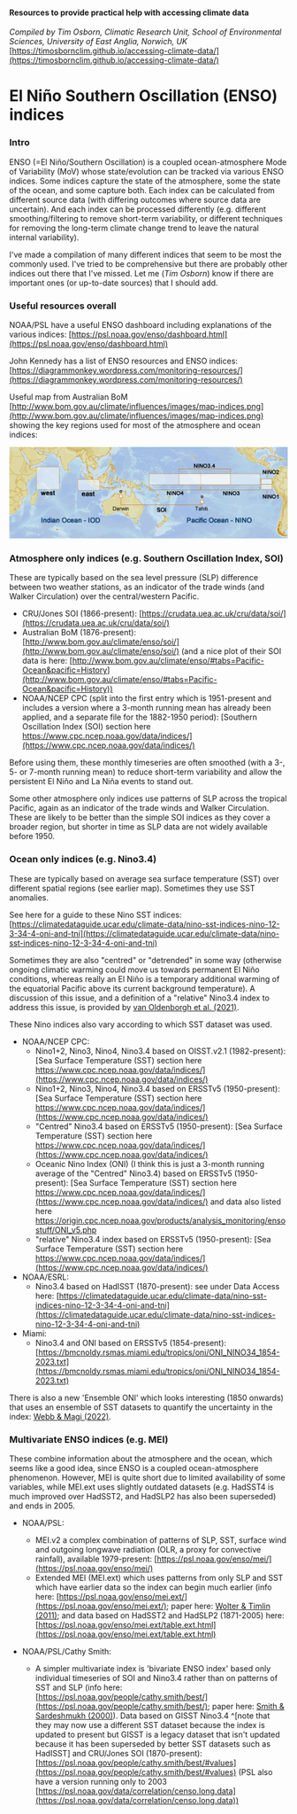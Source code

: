 #### Resources to provide practical help with accessing climate data
*Compiled by Tim Osborn, Climatic Research Unit, School of Environmental Sciences, University of East Anglia, Norwich, UK*
[https://timosbornclim.github.io/accessing-climate-data/](https://timosbornclim.github.io/accessing-climate-data/)

# El Niño Southern Oscillation (ENSO) indices

### Intro

ENSO (=El Niño/Southern Oscillation) is a coupled ocean-atmosphere Mode of Variability (MoV) whose state/evolution can be tracked via various ENSO indices. Some indices capture the state of the atmosphere, some the state of the ocean, and some capture both. Each index can be calculated from different source data (with differing outcomes where source data are uncertain). And each index can be processed differently (e.g. different smoothing/filtering to remove short-term variability, or different techniques for removing the long-term climate change trend to leave the natural internal variability).

I've made a compilation of many different indices that seem to be most the commonly used. I've tried to be comprehensive but there are probably other indices out there that I've missed. Let me (*Tim Osborn*) know if there are important ones (or up-to-date sources) that I should add.

### Useful resources overall

NOAA/PSL have a useful ENSO dashboard including explanations of the various indices:
[https://psl.noaa.gov/enso/dashboard.html](https://psl.noaa.gov/enso/dashboard.html)

John Kennedy has a list of ENSO resources and ENSO indices:
[https://diagrammonkey.wordpress.com/monitoring-resources/](https://diagrammonkey.wordpress.com/monitoring-resources/)

Useful map from Australian BoM [http://www.bom.gov.au/climate/influences/images/map-indices.png](http://www.bom.gov.au/climate/influences/images/map-indices.png) showing the key regions used for most of the atmosphere and ocean indices:

![map of key regions for ENSO indices](images/enso_index_map.png)

### Atmosphere only indices (e.g. Southern Oscillation Index, SOI)

These are typically based on the sea level pressure (SLP) difference between two weather stations, as an indicator of the trade winds (and Walker Circulation) over the central/western Pacific.

- CRU/Jones SOI (1866-present): [https://crudata.uea.ac.uk/cru/data/soi/](https://crudata.uea.ac.uk/cru/data/soi/)
- Australian BoM (1876-present): [http://www.bom.gov.au/climate/enso/soi/](http://www.bom.gov.au/climate/enso/soi/) (and a nice plot of their SOI data is here: [http://www.bom.gov.au/climate/enso/#tabs=Pacific-Ocean&pacific=History](http://www.bom.gov.au/climate/enso/#tabs=Pacific-Ocean&pacific=History))
- NOAA/NCEP CPC (split into the first entry which is 1951-present and includes a version where a 3-month running mean has already been applied, and a separate file for the 1882-1950 period): [Southern Oscillation Index (SOI) section here https://www.cpc.ncep.noaa.gov/data/indices/](https://www.cpc.ncep.noaa.gov/data/indices/)

Before using them, these monthly timeseries are often smoothed (with a 3-, 5- or 7-month running mean) to reduce short-term variability and allow the persistent El Niño and La Niña events to stand out.

Some other atmosphere only indices use patterns of SLP across the tropical Pacific, again as an indicator of the trade winds and Walker Circulation. These are likely to be better than the simple SOI indices as they cover a broader region, but shorter in time as SLP data are not widely available before 1950.

### Ocean only indices (e.g. Nino3.4)

These are typically based on average sea surface temperature (SST) over different spatial regions (see earlier map). Sometimes they use SST anomalies.

See here for a guide to these Nino SST indices: [https://climatedataguide.ucar.edu/climate-data/nino-sst-indices-nino-12-3-34-4-oni-and-tni](https://climatedataguide.ucar.edu/climate-data/nino-sst-indices-nino-12-3-34-4-oni-and-tni)

Sometimes they are also "centred" or "detrended" in some way (otherwise ongoing climatic warming could move us towards permanent El Niño conditions, whereas really an El Niño is a temporary additional warming of the equatorial Pacific above its current background temperature).  A discussion of this issue, and a definition of a "relative" Nino3.4 index to address this issue, is provided by [van Oldenborgh et al. (2021)](https://doi.org/10.1088/1748-9326/abe9ed).

These Nino indices also vary according to which SST dataset was used.

- NOAA/NCEP CPC:
	- Nino1+2, Nino3, Nino4, Nino3.4 based on OISST.v2.1 (1982-present): [Sea Surface Temperature (SST) section here https://www.cpc.ncep.noaa.gov/data/indices/](https://www.cpc.ncep.noaa.gov/data/indices/)
	- Nino1+2, Nino3, Nino4, Nino3.4 based on ERSSTv5 (1950-present): [Sea Surface Temperature (SST) section here https://www.cpc.ncep.noaa.gov/data/indices/](https://www.cpc.ncep.noaa.gov/data/indices/)
	- "Centred" Nino3.4 based on ERSSTv5 (1950-present): [Sea Surface Temperature (SST) section here https://www.cpc.ncep.noaa.gov/data/indices/](https://www.cpc.ncep.noaa.gov/data/indices/)
	- Oceanic Nino Index (ONI) (I think this is just a 3-month running average of the "Centred" Nino3.4) based on ERSSTv5 (1950-present): [Sea Surface Temperature (SST) section here https://www.cpc.ncep.noaa.gov/data/indices/](https://www.cpc.ncep.noaa.gov/data/indices/) and data also listed here https://origin.cpc.ncep.noaa.gov/products/analysis_monitoring/ensostuff/ONI_v5.php
	- "relative" Nino3.4 index based on ERSSTv5 (1950-present): [Sea Surface Temperature (SST) section here https://www.cpc.ncep.noaa.gov/data/indices/](https://www.cpc.ncep.noaa.gov/data/indices/)
- NOAA/ESRL:
	- Nino3.4 based on HadISST (1870-present): see under Data Access here: [https://climatedataguide.ucar.edu/climate-data/nino-sst-indices-nino-12-3-34-4-oni-and-tni](https://climatedataguide.ucar.edu/climate-data/nino-sst-indices-nino-12-3-34-4-oni-and-tni)
- Miami:
	- Nino3.4 and ONI based on ERSSTv5 (1854-present): [https://bmcnoldy.rsmas.miami.edu/tropics/oni/ONI_NINO34_1854-2023.txt](https://bmcnoldy.rsmas.miami.edu/tropics/oni/ONI_NINO34_1854-2023.txt)

There is also a new 'Ensemble ONI' which looks interesting (1850 onwards) that uses an ensemble of SST datasets to quantify the uncertainty in the index: [Webb & Magi (2022)](https://doi.org/10.1002/joc.7535).

### Multivariate ENSO indices (e.g. MEI)

These combine information about the atmosphere and the ocean, which seems like a good idea, since ENSO is a coupled ocean-atmosphere phenomenon.  However, MEI is quite short due to limited availability of some variables, while MEI.ext uses slightly outdated datasets (e.g. HadSST4 is much improved over HadSST2, and HadSLP2 has also been superseded) and ends in 2005.

- NOAA/PSL:
	- MEI.v2 a complex combination of patterns of SLP, SST, surface wind and outgoing longwave radiation (OLR, a proxy for convective rainfall), available 1979-present: [https://psl.noaa.gov/enso/mei/](https://psl.noaa.gov/enso/mei/)
	- Extended MEI (MEI.ext) which uses patterns from only SLP and SST which have earlier data so the index can begin much earlier (info here: [https://psl.noaa.gov/enso/mei.ext/](https://psl.noaa.gov/enso/mei.ext/); paper here: [Wolter & Timlin (2011)](https://doi.org/10.1002/joc.2336); and data based on HadSST2 and HadSLP2 (1871-2005) here: [https://psl.noaa.gov/enso/mei.ext/table.ext.html](https://psl.noaa.gov/enso/mei.ext/table.ext.html)

- NOAA/PSL/Cathy Smith:
	- A simpler multivariate index is 'bivariate ENSO index' based only individual timeseries of SOI and Nino3.4 rather than on patterns of SST and SLP (info here: [https://psl.noaa.gov/people/cathy.smith/best/](https://psl.noaa.gov/people/cathy.smith/best/); paper here: [Smith & Sardeshmukh (2000)](https://doi.org/10.1002/1097-0088(20001115)20:13%3C1543::AID-JOC579%3E3.0.CO;2-A)). Data based on GISST Nino3.4 ^[note that they may now use a different SST dataset because the index is updated to present but GISST is a legacy dataset that isn't updated because it has been superseded by better SST datasets such as HadISST] and CRU/Jones SOI (1870-present): [https://psl.noaa.gov/people/cathy.smith/best/#values](https://psl.noaa.gov/people/cathy.smith/best/#values) (PSL also have a version running only to 2003 [https://psl.noaa.gov/data/correlation/censo.long.data](https://psl.noaa.gov/data/correlation/censo.long.data))










